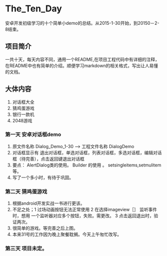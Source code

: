 # The_Ten_Day
安卓开发初级学习的十个简单小demo的总结。从2015-1-30开始，到20150－2-8结束。

## 项目简介
一共十天，每天内容不同，通用一个README,在项目工程代码中有详细的注释，在README中也有简单的介绍。顺便学习markdown的相关格式，写出让人易懂的文档。

##  大体内容
1.  对话框大全
2. 猜鸡蛋游戏   
3. 银行一款机 
4. 2048游戏

### 第一天 安卓对话框demo
1. 原文件名称 Dialog_Demo_1-30 --> 工程文件名称 DialogDemo 
2. 对话框显示有 退出对话框，单选对话框，列表对话框，多选对话框，编辑对话框（待完善），点击返回键退出对话框
3.	要点： AlertDialog类的使用。 Builder 的使用 。 setsingleitems,setmulitem等。
4. 写了一个多小时，有待于巩固。

### 第二天 猜鸡蛋游戏
1. 根据android开发实战一书进行更该。
2. 不足之处；1 过场动画按钮无法正常使用  2 在选择imageview［］ 监听事件时，想用 一个监听器对应多个按钮，失败。需更改。 3 点击返回退出时，验证两次。
3. 很简单的游戏。等完善之后上图。
4. 本来31号的工作因为晚上聚餐耽搁。今天上午匆忙改写。

### 第三天 项目未定。